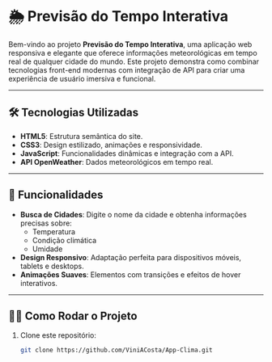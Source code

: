 # 🌦️ Previsão do Tempo Interativa

Bem-vindo ao projeto **Previsão do Tempo Interativa**, uma aplicação web responsiva e elegante que oferece informações meteorológicas em tempo real de qualquer cidade do mundo. Este projeto demonstra como combinar tecnologias front-end modernas com integração de API para criar uma experiência de usuário imersiva e funcional.

---

## 🛠️ Tecnologias Utilizadas
- **HTML5**: Estrutura semântica do site.
- **CSS3**: Design estilizado, animações e responsividade.
- **JavaScript**: Funcionalidades dinâmicas e integração com a API.
- **API OpenWeather**: Dados meteorológicos em tempo real.

---

## 🚀 Funcionalidades
- **Busca de Cidades**: Digite o nome da cidade e obtenha informações precisas sobre:
  - Temperatura
  - Condição climática
  - Umidade
- **Design Responsivo**: Adaptação perfeita para dispositivos móveis, tablets e desktops.
- **Animações Suaves**: Elementos com transições e efeitos de hover interativos.

---

## 🧑‍💻 Como Rodar o Projeto
1. Clone este repositório:
   ```bash
   git clone https://github.com/ViniACosta/App-Clima.git
